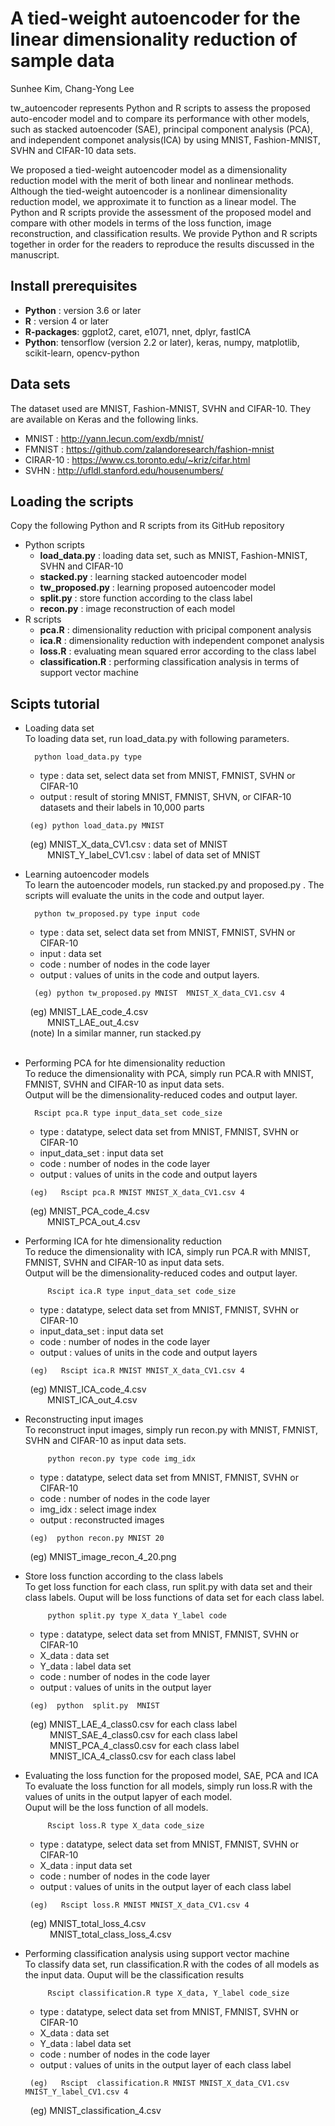 # A tied-weight autoencoder for the linear dimensionality reduction of sample data 

Sunhee Kim, Chang-Yong Lee

tw_autoencoder represents Python and R scripts to assess the proposed auto-encoder model and to compare its performance with other models, such as stacked autoencoder (SAE),  principal component analysis (PCA), and independent componet analysis(ICA) by using MNIST, Fashion-MNIST, SVHN and CIFAR-10 data sets.


We proposed a tied-weight autoencoder model as a dimensionality reduction model with the merit of both linear and nonlinear methods. Although the tied-weight autoencoder is a nonlinear dimensionality reduction model, we approximate it to function as a linear model. The Python and R scripts provide the assessment of the proposed model and compare with other models in terms of the loss function, image reconstruction, and classification results. We provide Python and R scripts together in order for the readers to reproduce the results discussed in the manuscript.

## Install prerequisites
* __Python__ : version 3.6 or later
* __R__ : version 4 or later
* __R-packages__: ggplot2, caret, e1071, nnet, dplyr, fastICA
* __Python__: tensorflow (version 2.2 or later), keras, numpy, matplotlib, scikit-learn, opencv-python

## Data sets
The dataset used are MNIST, Fashion-MNIST, SVHN and CIFAR-10. They are available on Keras and the following links.
* MNIST :  http://yann.lecun.com/exdb/mnist/
* FMNIST : https://github.com/zalandoresearch/fashion-mnist
* CIRAR-10 :  https://www.cs.toronto.edu/~kriz/cifar.html
* SVHN : http://ufldl.stanford.edu/housenumbers/
 

## Loading the scripts 
Copy the following Python and R scripts from its GitHub repository
* Python scripts     
    * __load_data.py__  : loading data set, such as MNIST, Fashion-MNIST, SVHN and CIFAR-10    
    * __stacked.py__ : learning stacked autoencoder model    
    * __tw_proposed.py__ : learning proposed autoencoder model    
    * __split.py__ : store function according to the class label    
    * __recon.py__ : image reconstruction of each model    
* R scripts   
    * __pca.R__ : dimensionality reduction with pricipal component analysis    
    * __ica.R__ : dimensionality reduction with independent componet analysis    
    * __loss.R__ : evaluating mean squared error according to the class label    
    * __classification.R__ : performing classification analysis in terms of support vector machine    

## Scipts tutorial
* Loading data set    
    To loading data set, run load_data.py with following parameters.
  ```
    python load_data.py type
  ```
  * type : data set, select data set from MNIST, FMNIST, SVHN or CIFAR-10
  * output  : result of storing MNIST, FMNIST, SHVN, or CIFAR-10 datasets and their labels in 10,000 parts
    
  ```
   (eg) python load_data.py MNIST
  ```
&nbsp;&nbsp;&nbsp;&nbsp;&nbsp;&nbsp;&nbsp;&nbsp;(eg) MNIST_X_data_CV1.csv : data set of MNIST   
&nbsp;&nbsp;&nbsp;&nbsp;&nbsp;&nbsp;&nbsp;&nbsp;&nbsp;&nbsp;&nbsp;&nbsp;&nbsp;&nbsp;&nbsp;MNIST_Y_label_CV1.csv : label of data set of MNIST

     
* Learning autoencoder models    
    To learn the autoencoder models, run stacked.py and proposed.py . The scripts will evaluate the units in the code and output layer.     
  ```
    python tw_proposed.py type input code
  ```
  * type : data set, select data set from MNIST, FMNIST, SVHN or CIFAR-10
  * input : data set
  * code : number of nodes in the code layer
  * output  : values of units in the code and output layers.
 
    
  ```
    (eg) python tw_proposed.py MNIST  MNIST_X_data_CV1.csv 4
  ```
&nbsp;&nbsp;&nbsp;&nbsp;&nbsp;&nbsp;&nbsp;&nbsp;(eg) MNIST_LAE_code_4.csv  
&nbsp;&nbsp;&nbsp;&nbsp;&nbsp;&nbsp;&nbsp;&nbsp;&nbsp;&nbsp;&nbsp;&nbsp;&nbsp;&nbsp;&nbsp;MNIST_LAE_out_4.csv    
&nbsp;&nbsp;&nbsp;&nbsp;&nbsp;&nbsp;&nbsp;&nbsp;(note) In a similar manner, run stacked.py    
<br>
* Performing PCA for hte dimensionality reduction    
    To reduce the dimensionality with PCA, simply run PCA.R with MNIST, FMNIST, SVHN and CIFAR-10 as input data sets.   
    Output will be the dimensionality-reduced codes and output layer.
  ```
    Rscipt pca.R type input_data_set code_size
  ```
  * type : datatype, select data set from MNIST, FMNIST, SVHN or CIFAR-10
  * input_data_set : input data set
  * code : number of nodes in the code layer
  * output  : values of units in the code and output layers
 
    
  ```
   (eg)   Rscipt pca.R MNIST MNIST_X_data_CV1.csv 4
  ```
&nbsp;&nbsp;&nbsp;&nbsp;&nbsp;&nbsp;&nbsp;&nbsp;(eg) MNIST_PCA_code_4.csv  
&nbsp;&nbsp;&nbsp;&nbsp;&nbsp;&nbsp;&nbsp;&nbsp;&nbsp;&nbsp;&nbsp;&nbsp;&nbsp;&nbsp;&nbsp;MNIST_PCA_out_4.csv  

* Performing ICA for hte dimensionality reduction     
    To reduce the dimensionality with ICA, simply run PCA.R with MNIST, FMNIST, SVHN and CIFAR-10 as input data sets.    
    Output will be the dimensionality-reduced codes and output layer.
  ```
       Rscipt ica.R type input_data_set code_size
  ```
  * type : datatype, select data set from MNIST, FMNIST, SVHN or CIFAR-10
  * input_data_set : input data set
  * code : number of nodes in the code layer
  * output  : values of units in the code and output layers
 
    
  ```
   (eg)   Rscipt ica.R MNIST MNIST_X_data_CV1.csv 4
  ```
&nbsp;&nbsp;&nbsp;&nbsp;&nbsp;&nbsp;&nbsp;&nbsp;(eg) MNIST_ICA_code_4.csv  
&nbsp;&nbsp;&nbsp;&nbsp;&nbsp;&nbsp;&nbsp;&nbsp;&nbsp;&nbsp;&nbsp;&nbsp;&nbsp;&nbsp;&nbsp;MNIST_ICA_out_4.csv  

* Reconstructing input images    
    To reconstruct input images, simply run recon.py with MNIST, FMNIST, SVHN and CIFAR-10 as input data sets.    
  ```
       python recon.py type code img_idx
  ```
  * type : datatype, select data set from MNIST, FMNIST, SVHN or CIFAR-10
  * code : number of nodes in the code layer
  * img_idx : select image index
  * output  : reconstructed images
 
    
  ```
   (eg)  python recon.py MNIST 20
  ```
&nbsp;&nbsp;&nbsp;&nbsp;&nbsp;&nbsp;&nbsp;&nbsp;(eg) MNIST_image_recon_4_20.png  
     
* Store loss function according to the class labels    
    To get loss function for each class, run split.py with data set and their class labels. Ouput will be loss functions of data set for each class label.
  ```
       python split.py type X_data Y_label code
  ```
  * type : datatype, select data set from MNIST, FMNIST, SVHN or CIFAR-10
  * X_data : data set
  * Y_data : label data set
  * code : number of nodes in the code layer
  * output  : values of units in the output layer
 
    
  ```
   (eg)  python  split.py  MNIST 
  ```
&nbsp;&nbsp;&nbsp;&nbsp;&nbsp;&nbsp;&nbsp;&nbsp;(eg) MNIST_LAE_4_class0.csv for each class label    
&nbsp;&nbsp;&nbsp;&nbsp;&nbsp;&nbsp;&nbsp;&nbsp;&nbsp;&nbsp;&nbsp;&nbsp;&nbsp;&nbsp;&nbsp; MNIST_SAE_4_class0.csv for each class label    
&nbsp;&nbsp;&nbsp;&nbsp;&nbsp;&nbsp;&nbsp;&nbsp;&nbsp;&nbsp;&nbsp;&nbsp;&nbsp;&nbsp;&nbsp; MNIST_PCA_4_class0.csv for each class label    
&nbsp;&nbsp;&nbsp;&nbsp;&nbsp;&nbsp;&nbsp;&nbsp;&nbsp;&nbsp;&nbsp;&nbsp;&nbsp;&nbsp;&nbsp; MNIST_ICA_4_class0.csv for each class label   

* Evaluating the loss function for the proposed model, SAE, PCA and ICA    
    To evaluate the loss function for all models, simply run loss.R with the values of units in the output lapyer of each model.    
    Ouput will be the loss function of all models.
  ```
       Rscipt loss.R type X_data code_size
  ```
  * type : datatype, select data set from MNIST, FMNIST, SVHN or CIFAR-10
  * X_data : input data set
  * code : number of nodes in the code layer
  * output  : values of units in the output layer of each class label
 
    
  ```
   (eg)   Rscipt loss.R MNIST MNIST_X_data_CV1.csv 4
  ```
&nbsp;&nbsp;&nbsp;&nbsp;&nbsp;&nbsp;&nbsp;&nbsp;(eg) MNIST_total_loss_4.csv     
&nbsp;&nbsp;&nbsp;&nbsp;&nbsp;&nbsp;&nbsp;&nbsp;&nbsp;&nbsp;&nbsp;&nbsp;&nbsp;&nbsp;&nbsp; MNIST_total_class_loss_4.csv    

* Performing classification analysis using support vector machine    
    To classify data set, run classification.R with the codes of all models as the input data.
    Ouput will be the classification results
  ```
       Rscipt classification.R type X_data, Y_label code_size
  ```
  * type : datatype, select data set from MNIST, FMNIST, SVHN or CIFAR-10
  * X_data : data set
  * Y_data : label data set
  * code : number of nodes in the code layer
  * output  : values of units in the output layer of each class label
 
    
  ```
   (eg)   Rscipt  classification.R MNIST MNIST_X_data_CV1.csv MNIST_Y_label_CV1.csv 4
  ```
&nbsp;&nbsp;&nbsp;&nbsp;&nbsp;&nbsp;&nbsp;&nbsp;(eg) MNIST_classification_4.csv 
 

